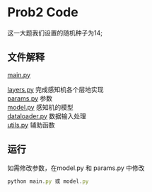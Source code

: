 # Prob2 Code

这一大题我们设置的随机种子为14;

## 文件解释

[main.py](./main.py) 

[layers.py](layers.py) 完成感知机各个层地实现\
[params.py](./params.py) 参数\
[model.py](./model.py) 感知机的模型\
[dataloader.py](./dataloader.py) 数据输入处理\
[utils.py](utils.py) 辅助函数

## 运行

如需修改参数，在model.py 和 params.py 中修改

```js
python main.py 或 model.py
```